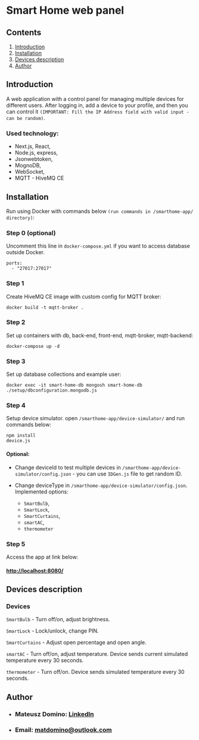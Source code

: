 # Smart Home web panel
## Contents
1. [Introduction](#introduction)
2. [Installation](#installation)
3. [Devices description](#devices-description)
4. [Author](#author)

## Introduction
A web application with a control panel for managing multiple devices for different users. After logging in, add a device to your profile, and then you can control it `(IMPORTANT: Fill the IP Address field with valid input - can be random)`.

### Used technology:
- Next.js, React,
- Node.js, express,
- Jsonwebtoken,
- MognoDB,
- WebSocket,
- MQTT - HiveMQ CE

## Installation
Run using Docker with commands below `(run commands in /smarthome-app/ directory)`:

### Step 0 (optional)
Uncomment this line in `docker-compose.yml` if you want to access database outside Docker.
```
ports:
  - "27017:27017"
```

### Step 1
Create HiveMQ CE image with custom config for MQTT broker:
```
docker build -t mqtt-broker .
```

### Step 2
Set up containers with db, back-end, front-end, mqtt-broker, mqtt-backend:
```
docker-compose up -d
```

### Step 3
Set up database collections and example user:
```
docker exec -it smart-home-db mongosh smart-home-db ./setup/dbconfiguration.mongodb.js
```

### Step 4
Setup device simulator.
open `/smarthome-app/device-simulator/` and run commands below:
```
npm install
device.js
```

#### Optional:
- Change deviceId to test multiple devices in `/smarthome-app/device-simulator/config.json` - you can use `IDGen.js` file to get random ID.

- Change deviceType in `/smarthome-app/device-simulator/config.json`. Implemented options:
    - `SmartBulb`,
    - `SmartLock`,
    - `SmartCurtains`,
    - `smartAC`,
    - `thermometer`

### Step 5
Access the app at link below:
#### [http://localhost:8080/](http://localhost:8080/)

## Devices description

### Devices

`SmartBulb` - Turn off/on, adjust brightness.

`SmartLock` - Lock/unlock, change PIN. 

`SmartCurtains` - Adjust open percentage and open angle.

`smartAC` - Turn off/on, adjust temperature. Device sends current simulated temperature every 30 seconds.

`thermometer` - Turn off/on. Device sends simulated temperature every 30 seconds.

## Author
* ### Mateusz Domino: [LinkedIn](https://www.linkedin.com/in/mateusz-domino-214927270/)
* ### Email: [matdomino@outlook.com](mailto:matdomino@outlook.com)